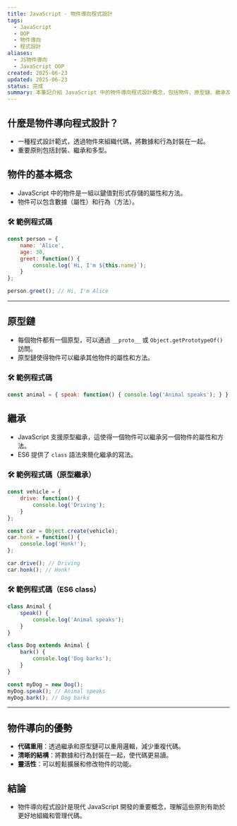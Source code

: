 ```yaml
---
title: JavaScript - 物件導向程式設計
tags:
  - JavaScript
  - OOP
  - 物件導向
  - 程式設計
aliases:
  - JS物件導向
  - JavaScript OOP
created: 2025-06-23
updated: 2025-06-23
status: 完成
summary: 本筆記介紹 JavaScript 中的物件導向程式設計概念，包括物件、原型鏈、繼承及使用建議，幫助理解如何組織代碼與重用邏輯。
---
```


## 什麼是物件導向程式設計？

- 一種程式設計範式，透過物件來組織代碼，將數據和行為封裝在一起。
- 重要原則包括封裝、繼承和多型。

## 物件的基本概念

- JavaScript 中的物件是一組以鍵值對形式存儲的屬性和方法。
- 物件可以包含數據（屬性）和行為（方法）。

### 🛠️ 範例程式碼

```javascript
const person = {
    name: 'Alice',
    age: 30,
    greet: function() {
        console.log(`Hi, I'm ${this.name}`);
    }
};

person.greet(); // Hi, I'm Alice
```

---
## 原型鏈

- 每個物件都有一個原型，可以通過 `__proto__` 或 `Object.getPrototypeOf()` 訪問。
- 原型鏈使得物件可以繼承其他物件的屬性和方法。

### 🛠️ 範例程式碼

```javascript
const animal = { speak: function() { console.log('Animal speaks'); } }; const dog = Object.create(animal); dog.bark = function() { console.log('Dog barks'); }; dog.speak(); // Animal speaks dog.bark(); // Dog barks
```

## 繼承

- JavaScript 支援原型繼承，這使得一個物件可以繼承另一個物件的屬性和方法。
- ES6 提供了 `class` 語法來簡化繼承的寫法。

### 🛠️ 範例程式碼（原型繼承）

```javascript
const vehicle = {
    drive: function() {
        console.log('Driving');
    }
};

const car = Object.create(vehicle);
car.honk = function() {
    console.log('Honk!');
};

car.drive(); // Driving
car.honk(); // Honk!
```

### 🛠️ 範例程式碼（ES6 class）

```javascript
class Animal {
    speak() {
        console.log('Animal speaks');
    }
}

class Dog extends Animal {
    bark() {
        console.log('Dog barks');
    }
}

const myDog = new Dog();
myDog.speak(); // Animal speaks
myDog.bark(); // Dog barks
```

---
## 物件導向的優勢

- **代碼重用**：透過繼承和原型鏈可以重用邏輯，減少重複代碼。
- **清晰的結構**：將數據和行為封裝在一起，使代碼更易讀。
- **靈活性**：可以輕鬆擴展和修改物件的功能。

## 結論

- 物件導向程式設計是現代 JavaScript 開發的重要概念，理解這些原則有助於更好地組織和管理代碼。